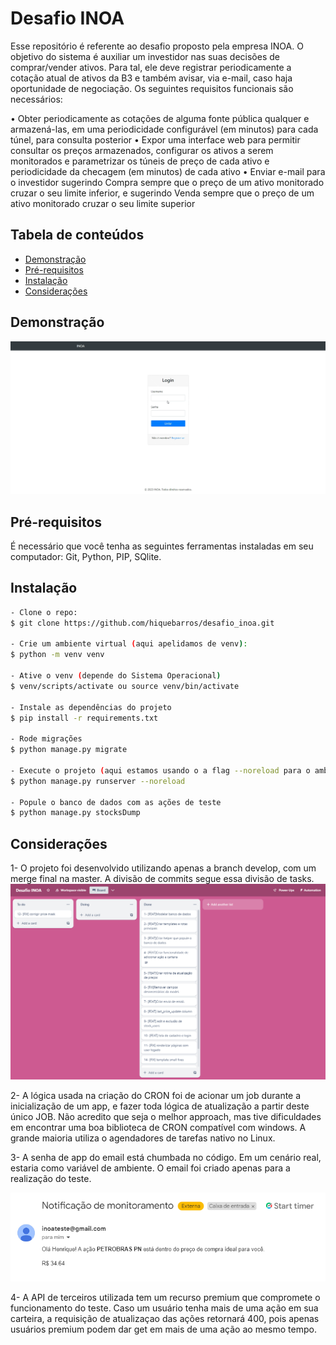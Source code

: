 # Desafio INOA

Esse repositório é referente ao desafio proposto pela empresa INOA. O objetivo do sistema é auxiliar um investidor nas suas decisões de comprar/vender ativos. Para tal, ele deve registrar periodicamente a cotação atual de ativos da B3 e também avisar, via e-mail, caso haja oportunidade de negociação. Os seguintes requisitos funcionais são necessários:

•	Obter periodicamente as cotações de alguma fonte pública qualquer e armazená-las, em uma periodicidade configurável (em minutos)  para cada túnel, para consulta posterior
•	Expor uma interface web para permitir consultar os preços armazenados, configurar os ativos a serem monitorados e parametrizar os túneis de preço de cada ativo e periodicidade da checagem (em minutos) de cada ativo
•	Enviar e-mail para o investidor sugerindo Compra sempre que o preço de um ativo monitorado cruzar o seu limite inferior, e sugerindo Venda sempre que o preço de um ativo monitorado cruzar o seu limite superior


## Tabela de conteúdos

- [Demonstração](#demonstração)
- [Pré-requisitos](#pré-requisitos)
- [Instalação](#instalação)
- [Considerações](#considerações)

## Demonstração
![](inoa_gif.gif)

## Pré-requisitos

É necessário que você tenha as seguintes ferramentas instaladas em seu computador: Git, Python, PIP, SQlite.

## Instalação

```bash
- Clone o repo:
$ git clone https://github.com/hiquebarros/desafio_inoa.git

- Crie um ambiente virtual (aqui apelidamos de venv):
$ python -m venv venv

- Ative o venv (depende do Sistema Operacional)
$ venv/scripts/activate ou source venv/bin/activate

- Instale as dependências do projeto
$ pip install -r requirements.txt

- Rode migrações
$ python manage.py migrate

- Execute o projeto (aqui estamos usando o a flag --noreload para o ambiente de desenvolvimento não iniciar a job de atualização de preços 2 vezes)
$ python manage.py runserver --noreload

- Popule o banco de dados com as ações de teste
$ python manage.py stocksDump

```

## Considerações

1- O projeto foi desenvolvido utilizando apenas a branch develop, com um merge final na master. A divisão de commits segue essa divisão de tasks.
![](inoa_trello_board.png)

2- A lógica usada na criação do CRON foi de acionar um job durante a inicialização de um app, e fazer toda lógica de atualização a partir deste único JOB. Não acredito que seja o melhor approach, mas tive dificuldades em encontrar uma boa biblioteca de CRON compatível com windows. A grande maioria utiliza o agendadores de tarefas nativo no Linux.

3- A senha de app do email está chumbada no código. Em um cenário real, estaria como variável de ambiente. O email foi criado apenas para a realização do teste.

![](inoa_email_notification.png)

4- A API de terceiros utilizada tem um recurso premium que compromete o funcionamento do teste. Caso um usuário tenha mais de uma ação em sua carteira, a requisição de atualizaçao das ações retornará 400, pois apenas usuários premium podem dar get em mais de uma ação ao mesmo tempo.




